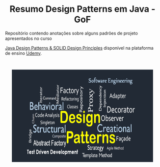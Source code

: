 <h1 align="center">Resumo Design Patterns em Java - GoF</h1>
Repositório contendo anotações sobre alguns padrões de projeto apresentados no curso

[Java Design Patterns & SOLID Design Principles](https://www.udemy.com/course/design-patterns-in-java-concepts-hands-on-projects/)
disponível na plataforma de ensino [Udemy](https://www.udemy.com/).

<br/>

<p align="center">
  <img width="460" height="300" src="https://raw.githubusercontent.com/PedroFerreiraCJr/design-pattern-resume/master/design-pattern.png">
</p>
